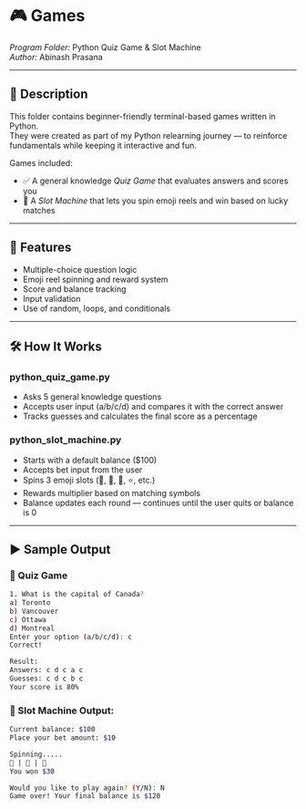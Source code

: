 # 🎮 Games

*Program Folder:* Python Quiz Game & Slot Machine  
*Author:* Abinash Prasana

---

## 📌 Description

This folder contains beginner-friendly terminal-based games written in Python.  
They were created as part of my Python relearning journey — to reinforce fundamentals while keeping it interactive and fun.

Games included:

- ✅ A general knowledge *Quiz Game* that evaluates answers and scores you
- 🎰 A *Slot Machine* that lets you spin emoji reels and win based on lucky matches

---

## 🧠 Features

- Multiple-choice question logic  
- Emoji reel spinning and reward system  
- Score and balance tracking  
- Input validation  
- Use of random, loops, and conditionals

---

## 🛠 How It Works

### python_quiz_game.py  
- Asks 5 general knowledge questions  
- Accepts user input (a/b/c/d) and compares it with the correct answer  
- Tracks guesses and calculates the final score as a percentage  

### python_slot_machine.py  
- Starts with a default balance ($100)  
- Accepts bet input from the user  
- Spins 3 emoji slots (🍒, 🍋, 🔔, ⭐, etc.)  
- Rewards multiplier based on matching symbols  
- Balance updates each round — continues until the user quits or balance is 0  

---

## ▶ Sample Output

### 🎲 Quiz Game
```bash
1. What is the capital of Canada?
a) Toronto
b) Vancouver
c) Ottawa
d) Montreal
Enter your option (a/b/c/d): c
Correct!

Result:
Answers: c d c a c  
Guesses: c d c b c  
Your score is 80%
```
### 🎰 Slot Machine Output:
```bash
Current balance: $100
Place your bet amount: $10

Spinning.....
🍒 | 🍒 | 🍒
You won $30

Would you like to play again? (Y/N): N
Game over! Your final balance is $120
```
